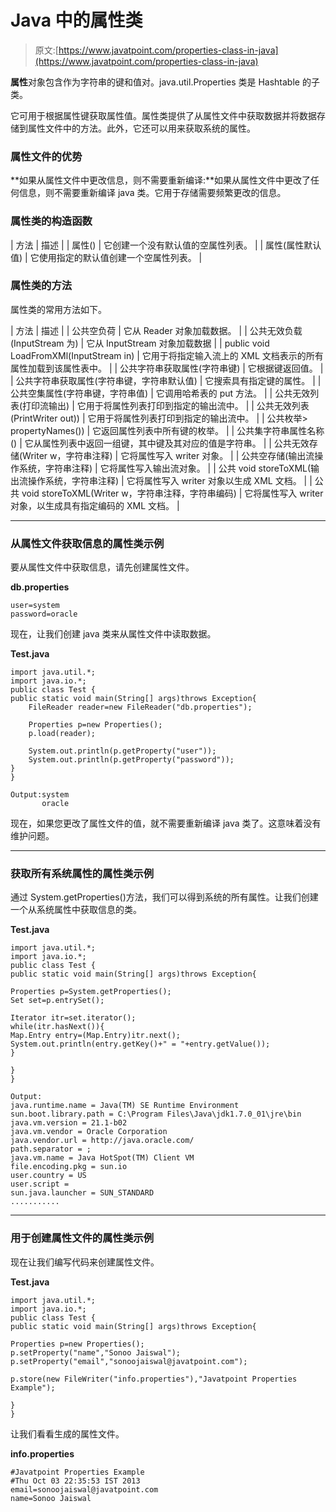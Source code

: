 # Java 中的属性类

> 原文:[https://www.javatpoint.com/properties-class-in-java](https://www.javatpoint.com/properties-class-in-java)

**属性**对象包含作为字符串的键和值对。java.util.Properties 类是 Hashtable 的子类。

它可用于根据属性键获取属性值。属性类提供了从属性文件中获取数据并将数据存储到属性文件中的方法。此外，它还可以用来获取系统的属性。

### 属性文件的优势

**如果从属性文件中更改信息，则不需要重新编译:**如果从属性文件中更改了任何信息，则不需要重新编译 java 类。它用于存储需要频繁更改的信息。

### 属性类的构造函数

| 方法 | 描述 |
| 属性() | 它创建一个没有默认值的空属性列表。 |
| 属性(属性默认值) | 它使用指定的默认值创建一个空属性列表。 |

### 属性类的方法

属性类的常用方法如下。

| 方法 | 描述 |
| 公共空负荷 | 它从 Reader 对象加载数据。 |
| 公共无效负载(InputStream 为) | 它从 InputStream 对象加载数据 |
| public void LoadFromXMl(InputStream in) | 它用于将指定输入流上的 XML 文档表示的所有属性加载到该属性表中。 |
| 公共字符串获取属性(字符串键) | 它根据键返回值。 |
| 公共字符串获取属性(字符串键，字符串默认值) | 它搜索具有指定键的属性。 |
| 公共空集属性(字符串键，字符串值) | 它调用哈希表的 put 方法。 |
| 公共无效列表(打印流输出) | 它用于将属性列表打印到指定的输出流中。 |
| 公共无效列表(PrintWriter out)) | 它用于将属性列表打印到指定的输出流中。 |
| 公共枚举> propertyNames()) | 它返回属性列表中所有键的枚举。 |
| 公共集<string>字符串属性名称()</string> | 它从属性列表中返回一组键，其中键及其对应的值是字符串。 |
| 公共无效存储(Writer w，字符串注释) | 它将属性写入 writer 对象。 |
| 公共空存储(输出流操作系统，字符串注释) | 它将属性写入输出流对象。 |
| 公共 void storeToXML(输出流操作系统，字符串注释) | 它将属性写入 writer 对象以生成 XML 文档。 |
| 公共 void storeToXML(Writer w，字符串注释，字符串编码) | 它将属性写入 writer 对象，以生成具有指定编码的 XML 文档。 |

* * *

### 从属性文件获取信息的属性类示例

要从属性文件中获取信息，请先创建属性文件。

**db.properties**

```
user=system
password=oracle

```

现在，让我们创建 java 类来从属性文件中读取数据。

**Test.java**

```
import java.util.*;
import java.io.*;
public class Test {
public static void main(String[] args)throws Exception{
	FileReader reader=new FileReader("db.properties");

	Properties p=new Properties();
	p.load(reader);

	System.out.println(p.getProperty("user"));
	System.out.println(p.getProperty("password"));
}
}

```

```
Output:system
       oracle

```

现在，如果您更改了属性文件的值，就不需要重新编译 java 类了。这意味着没有维护问题。

* * *

### 获取所有系统属性的属性类示例

通过 System.getProperties()方法，我们可以得到系统的所有属性。让我们创建一个从系统属性中获取信息的类。

**Test.java**

```
import java.util.*;
import java.io.*;
public class Test {
public static void main(String[] args)throws Exception{

Properties p=System.getProperties();
Set set=p.entrySet();

Iterator itr=set.iterator();
while(itr.hasNext()){
Map.Entry entry=(Map.Entry)itr.next();
System.out.println(entry.getKey()+" = "+entry.getValue());
}

}
}

```

```
Output:
java.runtime.name = Java(TM) SE Runtime Environment
sun.boot.library.path = C:\Program Files\Java\jdk1.7.0_01\jre\bin
java.vm.version = 21.1-b02
java.vm.vendor = Oracle Corporation
java.vendor.url = http://java.oracle.com/
path.separator = ;
java.vm.name = Java HotSpot(TM) Client VM
file.encoding.pkg = sun.io
user.country = US
user.script = 
sun.java.launcher = SUN_STANDARD
...........

```

* * *

### 用于创建属性文件的属性类示例

现在让我们编写代码来创建属性文件。

**Test.java**

```
import java.util.*;
import java.io.*;
public class Test {
public static void main(String[] args)throws Exception{

Properties p=new Properties();
p.setProperty("name","Sonoo Jaiswal");
p.setProperty("email","sonoojaiswal@javatpoint.com");

p.store(new FileWriter("info.properties"),"Javatpoint Properties Example");

}
}

```

让我们看看生成的属性文件。

**info.properties**

```
#Javatpoint Properties Example
#Thu Oct 03 22:35:53 IST 2013
email=sonoojaiswal@javatpoint.com
name=Sonoo Jaiswal

```